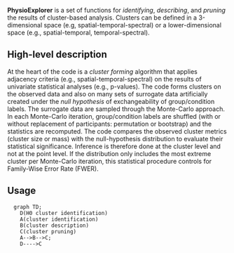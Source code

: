 
**PhysioExplorer** is a set of functions for _identifying_, _describing_, and _pruning_ the results of cluster-based analysis.
Clusters can be defined in a 3-dimensional space (e.g, spatial-temporal-spectral) or a lower-dimensional space (e.g., spatial-temporal, temporal-spectral).  

## High-level description
At the heart of the code is a _cluster forming_ algorithm that applies adjacency criteria (e.g., spatial-temporal-spectral) on the results of univariate statistical analyses (e.g., p-values). The code forms clusters on the observed data and also on many sets of surrogate data artificially created under the _null hypothesis_ of exchangeability of group/condition labels. The surrogate data are sampled through the Monte-Carlo approach. In each Monte-Carlo iteration, group/condition labels are shuffled (with or without replacement of participants: permutation or bootstrap) and the statistics are recomputed. The code compares the observed cluster metrics (cluster size or mass) with the null-hypothesis distribution to evaluate their statistical significance. Inference is therefore done at the cluster level and not at the point level. If the distribution only includes the most extreme cluster per Monte-Carlo iteration, this statistical procedure controls for Family-Wise Error Rate (FWER).

## Usage
```mermaid
  graph TD;
    D(H0 cluster identification)
    A(cluster identification)
    B(cluster description)
    C(cluster pruning)
    A-->B-->C;
    D---->C
    
```
